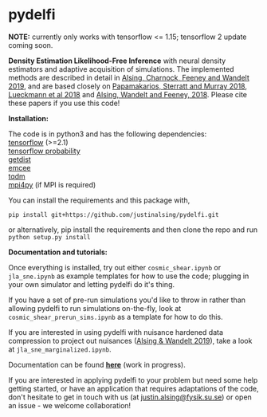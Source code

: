 # pydelfi

**NOTE:** currently only works with tensorflow <= 1.15; tensorflow 2 update coming soon.

**Density Estimation Likelihood-Free Inference** with neural density estimators and adaptive acquisition of simulations. The implemented methods are described in detail in [Alsing, Charnock, Feeney and Wandelt 2019](https://arxiv.org/abs/1903.00007), and are based closely on [Papamakarios, Sterratt and Murray 2018](https://arxiv.org/pdf/1805.07226.pdf), [Lueckmann et al 2018](https://arxiv.org/abs/1805.09294) and [Alsing, Wandelt and Feeney, 2018](https://academic.oup.com/mnras/article-abstract/477/3/2874/4956055?redirectedFrom=fulltext). Please cite these papers if you use this code!

**Installation:**

The code is in python3 and has the following dependencies:<br>
[tensorflow](https://www.tensorflow.org) (>=2.1) <br>
[tensorflow probability](https://www.tensorflow.org/probability) <br>
[getdist](http://getdist.readthedocs.io/en/latest/)<br>
[emcee](http://dfm.io/emcee/current/)<br>
[tqdm](https://github.com/tqdm/tqdm)<br>
[mpi4py](https://mpi4py.readthedocs.io/en/stable/) (if MPI is required)<br>

You can install the requirements and this package with,
```
pip install git+https://github.com/justinalsing/pydelfi.git
```
or alternatively, pip install the requirements and then clone the repo and run `python setup.py install`

**Documentation and tutorials:** 

Once everything is installed, try out either `cosmic_shear.ipynb` or `jla_sne.ipynb` as example templates for how to use the code; plugging in your own simulator and letting pydelfi do it's thing. 

If you have a set of pre-run simulations you'd like to throw in rather than allowing pydelfi to run simulations on-the-fly, look at `cosmic_shear_prerun_sims.ipynb` as a template for how to do this.

If you are interested in using pydelfi with nuisance hardened data compression to project out nuisances ([Alsing & Wandelt 2019](https://arxiv.org/abs/1903.01473v1)), take a look at `jla_sne_marginalized.ipynb`.

Documentation can be found **[here](https://pydelfi.readthedocs.io/en/latest/)** (work in progress).

If you are interested in applying pydelfi to your problem but need some help getting started, or have an application that requires adaptations of the code, don't hesitate to get in touch with us (at justin.alsing@fysik.su.se) or open an issue - we welcome collaboration!
